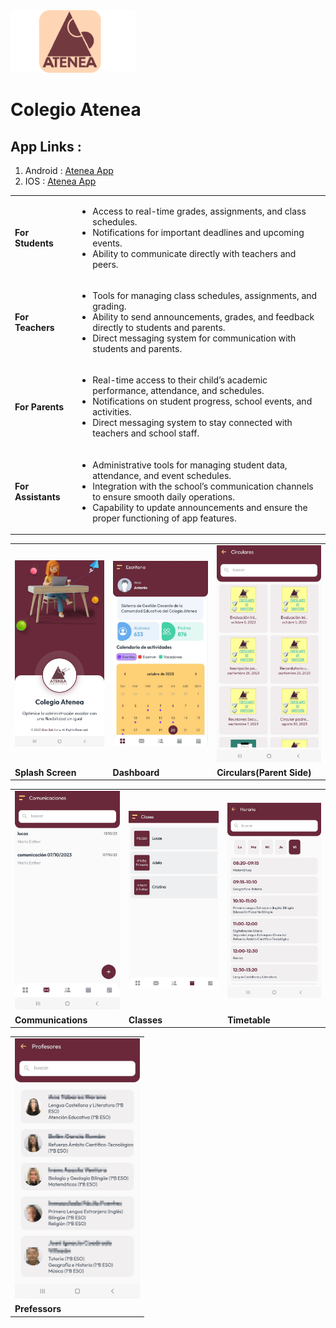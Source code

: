 
 <img src="LogoApp_512x512.png" alt="Image description" width="200px" height="100">
<h1>Colegio Atenea</h1>

<h2>App Links&nbsp:</h2>

<ol>
  <li>Android : <a href="https://play.google.com/store/apps/details?id=com.atenea.colegioatenea.colegia_atenea&pcampaignid=web_share" target="_self">Atenea App</a></li>
    <li>IOS : <a href="https://apps.apple.com/in/app/atenea-app/id6470358478****" target="_self">Atenea App</a></li>
</ol>

<table>
  <tr>
                <td><strong>For Students</strong></td>
                <td>
                    <ul>
                        <li>Access to real-time grades, assignments, and class schedules.</li>
                        <li>Notifications for important deadlines and upcoming events.</li>
                        <li>Ability to communicate directly with teachers and peers.</li>
                    </ul>
                </td>
            </tr>
            <tr>
                <td><strong>For Teachers</strong></td>
                <td>
                    <ul>
                        <li>Tools for managing class schedules, assignments, and grading.</li>
                        <li>Ability to send announcements, grades, and feedback directly to students and parents.</li>
                        <li>Direct messaging system for communication with students and parents.</li>
                    </ul>
                </td>
            </tr>
            <tr>
                <td><strong>For Parents</strong></td>
                <td>
                    <ul>
                        <li>Real-time access to their child’s academic performance, attendance, and schedules.</li>
                        <li>Notifications on student progress, school events, and activities.</li>
                        <li>Direct messaging system to stay connected with teachers and school staff.</li>
                    </ul>
                </td>
            </tr>
            <tr>
                <td><strong>For Assistants</strong></td>
                <td>
                    <ul>
                        <li>Administrative tools for managing student data, attendance, and event schedules.</li>
                        <li>Integration with the school’s communication channels to ensure smooth daily operations.</li>
                        <li>Capability to update announcements and ensure the proper functioning of app features.</li>
                    </ul>
                </td>
            </tr>

  
</table>

<table>
  <tr>
    <td><img src="01.jpg" alt="Image 1" width="200" height="100%"></td>
    <td><img src="02.jpg" alt="Image 2" width="200"  height="100%"></td>
    <td><img src="04.jpg" alt="Image 3" width="200"  height="100%"></td>
  </tr>
  <tr>
    <td><strong>Splash Screen</strong></td>
    <td><strong>Dashboard</strong></td>
    <td><strong>Circulars(Parent Side)</strong></td>
  </tr>
</table>

<table>
  <tr>
    <td><img src="05.jpg" alt="Image 1" width="200" height="100%"></td>
    <td><img src="06.jpg" alt="Image 2" width="200"  height="100%"></td>
    <td><img src="07.jpg" alt="Image 3" width="200"  height="100%"></td>
  </tr>
  <tr>
    <td><strong>Communications</strong></td>
    <td><strong>Classes</strong></td>
    <td><strong>Timetable</strong></td>
  </tr>
</table>

<table>
  <tr>
    <td><img src="08.jpg" alt="Image 1" width="200" height="100%"></td>
  </tr>
  <tr>
    <td><strong>Prefessors</strong></td>
  </tr>
</table>


